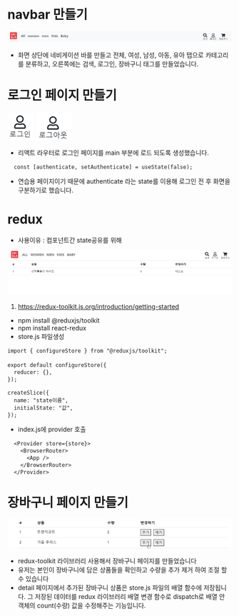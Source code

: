 # navbar 만들기

![Alt text](image.png)

- 화면 상단에 네비게이션 바를 만들고 전체, 여성, 남성, 아동, 유아 탭으로 카테고리를 분류하고, 오른쪽에는 검색, 로그인, 장바구니 태그를 만들었습니다.

# 로그인 페이지 만들기

![Alt text](image-1.png)
![Alt text](image-2.png)

- 리액트 라우터로 로그인 페이지를 main 부분에 로드 되도록 생성했습니다.

```
  const [authenticate, setAuthenticate] = useState(false);
```

- 연습용 페이지이기 때문에 authenticate 라는 state를 이용해 로그인 전 후 화면을 구분하기로 했습니다.

# redux

- 사용이유 : 컴포넌트간 state공유를 위해

![Alt text](image-3.png)

1. https://redux-toolkit.js.org/introduction/getting-started

- npm install @reduxjs/toolkit
- npm install react-redux
- store.js 파일생성

```
import { configureStore } from "@reduxjs/toolkit";

export default configureStore({
  reducer: {},
});
```

```
createSlice({
  name: "state이름",
  initialState: "값",
});
```

- index.js에 provider 호출

```
  <Provider store={store}>
    <BrowserRouter>
      <App />
    </BrowserRouter>
  </Provider>
```

# 장바구니 페이지 만들기

![Alt text](%EB%85%B9%ED%99%94_2023_10_20_17_58_53_330.gif)

- redux-toolkit 라이브러리 사용해서 장바구니 페이지를 만들었습니다
- 유저는 본인이 장바구니에 담은 상품들을 확인하고 수량을 추가 제거 하여 조절 할 수 있습니다
- detail 페이지에서 추가된 장바구니 상품은 store.js 파일의 배열 함수에 저장됩니다. 그 저장된 데이터를 redux 라이브러리 배열 변경 함수로 dispatch로 배열 안 객체의 count(수량) 값을 수정해주는 기능입니다.
